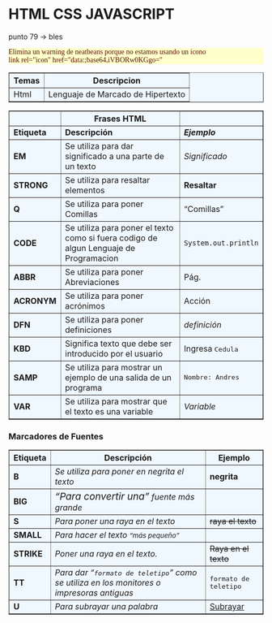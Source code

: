 <!DOCTYPE html>
<html>
    <head>
    </head>
    <body>
        <h1>HTML CSS JAVASCRIPT</h1>
        <p>punto 79 -> bles</p>
        <p style="background:#ffffcc; color:551100; font-family:Comic Sans MS;">
        Elimina un warning de neatbeans porque no estamos usando un icono<br>
        link rel="icon" href="data:;base64,iVBORw0KGgo="
        </p>
        <table width="200" border="1" bgcolor="aliceblue">
            <tr>
                <th>
                    Temas
                </th>
                <th>
                    Descripcion
                </th>
            </tr>
            <tr>
                <td>
                    Html
                </td>
                <td>
                    Lenguaje de Marcado de Hipertexto
                </td>
            </tr>
        </table>
        <p>
        </p>
        <table width="95%" border="1" bgcolor="aliceblue">
            <tr >
                <th></th>
                <th>Frases HTML</th>
                <th></th>                
            </tr>
            <tr>
                <td><strong>Etiqueta</strong></td>
                <td><strong>Descripci&oacute;n</strong></td>
                <td><strong><em>Ejemplo</em></strong></td>
            </tr>
            <tr>
                <td><strong>EM</strong></td>
                <td>Se utiliza para dar significado a una parte de un texto</td>
                <td><em>Significado</em></td>
            </tr>
            <tr>
                <td><strong>STRONG</strong></td>
                <td>Se utiliza para resaltar elementos</td>
                <td><strong>Resaltar</strong></td>
            </tr>
            <tr>
                <td><strong>Q</strong></td>
                <td>Se utiliza para poner Comillas</td>
                <td><q>Comillas</q></td>
            </tr>
            <tr>
                <td><strong>CODE</strong></td>
                <td>Se utiliza para poner el texto como si fuera codigo de algun Lenguaje de Programacion</td>
                <td><code>System.out.println</code></td>
            </tr>
            <tr>
                <td><strong>ABBR</strong></td>
                <td>Se utiliza para poner Abreviaciones</td>
                <td><abbr>P&aacute;g.</abbr></td>
            </tr>
            <tr>
                <td><strong>ACRONYM</strong></td>
                <td>Se utiliza para poner acr&oacute;nimos</td>
                <td>Acci&oacute;n</td>
            </tr>
            <tr>
                <td><strong>DFN</strong></td>
                <td>Se utiliza para poner definiciones</td>
                <td><dfn>definici&oacute;n</dfn></td>
            </tr>
            <tr>
                <td><strong>KBD</strong></td>
                <td>Significa texto que debe ser introducido por el usuario</td>
                <td>Ingresa <kbd>Cedula</kbd></td>
            </tr>
            <tr>
                <td><strong>SAMP</strong></td>
                <td>Se utiliza para mostrar un ejemplo de una salida de un programa</td>
                <td><samp>Nombre: Andres</samp></td>
            </tr>
            <tr>
                <td><strong>VAR</strong></td>
                <td>Se utiliza para mostrar que el texto es una variable</td>
                <td><var>Variable</var></td>
            </tr>            
        </table>
        <h3>Marcadores de Fuentes</h3>
        <table width="90%" border="1" bgcolor="aliceblue">
            <tr>
                <th>Etiqueta</th>
                <th>Descripci&oacute;n</th>
                <th>Ejemplo</th>
            </tr>
            <tr>
                <td><b>B</b></td>
                <td><em>Se utiliza para poner en negrita el texto</em></td>
                <td><b>negrita</b></td>
            </tr>
            <tr>
                <td><b>BIG</b></td>
                <td><em><big><q>Para convertir una</q></big> fuente m&aacute;s grande</em></td>
                <td></td>
            </tr>
            <tr>
                <td><b>S</b></td>
                <td><em>Para poner una raya en el texto</em></td>
                <td><s>raya el texto</s></td>
            </tr>
            <tr>
                <td><b>SMALL</b></td>
                <td><em>Para hacer el texto <small><q>m&aacute;s peque&ntilde;o</q></small></em></td>
                <td></td>
            </tr>
            <tr>
                <td><b>STRIKE</b></td>
                <td><em>Poner una raya en el texto.</em></td>
                <td><strike>Raya en el texto</strike></td>
            </tr>
            <tr>
                <td><b>TT</b></td>
                <td><em>Para dar <q><tt>formato de teletipo</tt></q> como se utiliza en los monitores o impresoras antiguas</em></td>
                <td><tt>formato de teletipo</tt></td>
            </tr>
            <tr>
                <td><b>U</b></td>
                <td><em>Para subrayar una palabra</em></td>
                <td><u>Subrayar</u></td>
            </tr>
        </table>
    </body>
</html>

